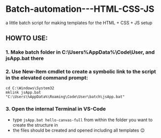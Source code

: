 # Batch-automation---HTML-CSS-JS
a little batch script for making templates for the HTML + CSS + JS setup

## HOWTO USE:
### 1. Make batch folder in C:\Users%AppData%\Code\User, and jsApp.bat there
### 2. Use New-Item cmdlet to create a symbolic link to the script in the elevated command prompt:
```
cd C:\Windows\System32
mklink jsApp.bat "C:\Users\%AppData%\Roaming\Code\User\batch\jsApp.bat"
```
### 3. Open the internal Terminal in VS-Code
 - type `jsApp.bat hello-canvas-full` from within the folder you want to create the structure in
 - the files should be created and opened including all templates 😉
